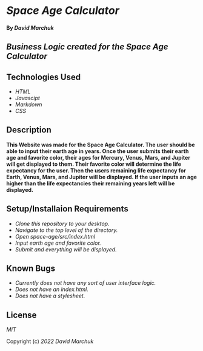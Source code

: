# _Space Age Calculator_

#### By _**David Marchuk**_

## _Business Logic created for the Space Age Calculator_

## Technologies Used

* _HTML_
* _Javascipt_
* _Markdown_
* _CSS_

## Description
__This Website was made for the Space Age Calculator. The user should be able to input their earth age in years. Once the user submits their earth age and favorite color, their ages for Mercury, Venus, Mars, and Jupiter will get displayed to them. Their favorite color will determine the life expectancy for the user. Then the users remaining life expectancy for Earth, Venus, Mars, and Jupiter will be displayed. If the user inputs an age higher than the life expectancies their remaining years left will be displayed.__

## Setup/Installaion Requirements
* _Clone this repository to your desktop._
* _Navigate to the top level of the directory._
* _Open space-age/src/index.html_
* _Input earth age and favorite color._
* _Submit and everything will be displayed._

## Known Bugs
* _Currently does not have any sort of user interface logic._
* _Does not have an index.html._
* _Does not have a stylesheet._

## License

_MIT_

Copyright (c) _2022_ _David Marchuk_